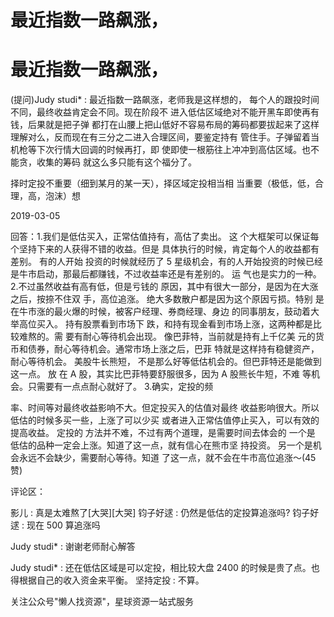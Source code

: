 # 最近指数一路飙涨，

# 最近指数一路飙涨，

(提问)Judy studi* : 最近指数一路飙涨，老师我是这样想的， 每个人的跟投时间不同，最终收益肯定会不同。现在阶段不 进入低估区域绝对不能开黑车即使再有钱，后果就是把子弹 都打在山腰上把山低好不容易布局的筹码都要拔起来了这样 理解对么，反而现在有三分之二进入合理区间，要鉴定持有 管住手。子弹留着当机枪等下次行情大回调的时候再打，即 使即使一根筋往上冲冲到高估区域。也不能贪，收集的筹码 就这么多只能有这个福分了。

择时定投不重要（细到某月的某一天），择区域定投相当相 当重要（极低，低，合理，高，泡沫）想

2019-03-05

回答：1.我们是低估买入，正常估值持有，高估了卖出。 这 个大框架可以保证每个坚持下来的人获得不错的收益。但是 具体执行的时候，肯定每个人的收益都有差别。 有的人开始 投资的时候就经历了 5 星级机会，有的人开始投资的时候已经 是牛市启动，那最后都赚钱，不过收益率还是有差别的。 运 气也是实力的一种。 2.不过虽然收益有高有低，但是亏钱的 原因，其中有很大一部分，是因为在大涨之后，按捺不住双 手，高位追涨。 绝大多数散户都是因为这个原因亏损。特别 是在牛市涨的最火爆的时候，被客户经理、券商经理、身边 的同事朋友，鼓动着大举高位买入。 持有股票看到市场下 跌，和持有现金看到市场上涨，这两种都是比较难熬的。需 要有耐心等待机会出现。 像巴菲特，当前就是持有上千亿美 元的货币和债券，耐心等待机会。通常市场上涨之后，巴菲 特就是这样持有稳健资产，耐心等待机会。 美股牛长熊短， 不是那么好等低估机会的。但巴菲特还是能做到这一点。 放 在 A 股，其实比巴菲特要舒服很多，因为 A 股熊长牛短，不难 等机会。只需要有一点点耐心就好了。 3.确实，定投的频

率、时间等对最终收益影响不大。但定投买入的估值对最终 收益影响很大。所以低估的时候多买一些，上涨了可以少买 或者进入正常估值停止买入，可以有效的提高收益。 定投的 方法并不难，不过有两个道理，是需要时间去体会的 一个是 低估的品种一定会上涨。知道了这一点，就有信心在熊市坚 持投资。 另一个是机会永远不会缺少，需要耐心等待。知道 了这一点，就不会在牛市高位追涨～(45 赞)

评论区：

影儿 : 真是太难熬了[大哭][大哭] 钧子好逑 : 仍然是低估的定投算追涨吗? 钧子好逑 : 现在 500 算追涨吗

Judy studi* : 谢谢老师耐心解答

Judy studi* : 还在低估区域是可以定投，相比较大盘 2400 的时候是贵了点。也得根据自己的收入资金来平衡。 坚持定投 : 不算。

关注公众号"懒人找资源"，星球资源一站式服务